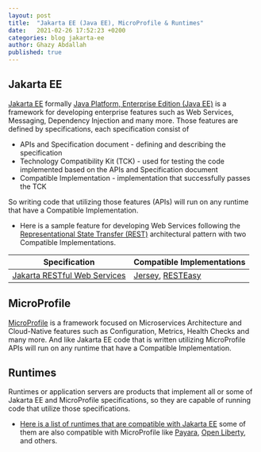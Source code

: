 ```yaml
---
layout: post
title:  "Jakarta EE (Java EE), MicroProfile & Runtimes"
date:   2021-02-26 17:52:23 +0200
categories: blog jakarta-ee
author: Ghazy Abdallah
published: true
---
```


## Jakarta EE
[Jakarta EE](https://jakarta.ee) formally [Java Platform, Enterprise Edition (Java EE)](https://www.oracle.com/java/technologies/java-ee-glance.html) is a framework for developing enterprise features such as Web Services, Messaging, Dependency Injection and many more. Those features are defined by specifications, each specification consist of
-   APIs and Specification document - defining and describing the specification
-   Technology Compatibility Kit (TCK) - used for testing the code implemented based on the APIs and Specification document
-   Compatible Implementation - implementation that successfully passes the TCK

So writing code that utilizing those features (APIs) will run on any runtime that have a Compatible Implementation.
- Here is a sample feature for developing Web Services following the [Representational State Transfer (REST)](https://en.wikipedia.org/wiki/Representational_state_transfer) architectural pattern with two Compatible Implementations.

| Specification | Compatible Implementations |
|--|--|
| [Jakarta RESTful Web Services](https://projects.eclipse.org/projects/ee4j.jaxrs)| [Jersey](https://eclipse-ee4j.github.io/jersey), [RESTEasy](https://resteasy.github.io) |


## MicroProfile 
[MicroProfile](https://microprofile.io) is a framework focused on Microservices Architecture and Cloud-Native features such as Configuration, Metrics, Health Checks and many more. And like Jakarta EE code that is written utilizing MicroProfile APIs will run on any runtime that have a Compatible Implementation.

## Runtimes
Runtimes or application servers are products that implement all or some of Jakarta EE and MicroProfile specifications, so they are capable of running code that utilize those specifications.
- [Here is a list of runtimes that are compatible with Jakarta EE](https://jakarta.ee/compatibility) some of them are also compatible with MicroProfile like [Payara](https://www.payara.fish), [Open Liberty](https://openliberty.io), and others.
